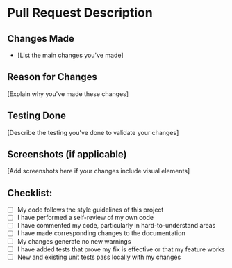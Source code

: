 # Pull Request Description

## Changes Made
- [List the main changes you've made]

## Reason for Changes
[Explain why you've made these changes]

## Testing Done
[Describe the testing you've done to validate your changes]

## Screenshots (if applicable)
[Add screenshots here if your changes include visual elements]

## Checklist:
- [ ] My code follows the style guidelines of this project
- [ ] I have performed a self-review of my own code
- [ ] I have commented my code, particularly in hard-to-understand areas
- [ ] I have made corresponding changes to the documentation
- [ ] My changes generate no new warnings
- [ ] I have added tests that prove my fix is effective or that my feature works
- [ ] New and existing unit tests pass locally with my changes